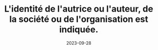---
N: '96'
Rubrique: Identification et contact
title: L'identité de l'autrice ou l'auteur, de la société ou de l'organisation est indiquée.
detail: Dans de nombreux pays, il s’agit d’une obligation légale. Mais au-delà des aspects juridiques locaux, il est bon qu’une personne se porte garante des contenus du site et que cette personne soit identifiée.
abstract: 
categories: [" Identification et contact"]
agrege: O4096-E012
opquast: '4 096'
indiceebook: '12'
description: "Règle n° 012"
before: "011"
weight: "012"
after: "013"
actif: '1'
layout: rules
date: 2023-09-28
tags: ["Conception", "Editorial"]
objectif: ["Permettre aux utilisateurs d’identifier sans ambiguïté un interlocuteur physique capable de répondre aux questions éventuelles sur les contenus proposés, ou d’assumer les responsabilités liées à ces contenus.", "Rassurer l'utilisateur en lui permettant d'identifier directement l'autrice ou l'auteur (au sens large).", "Limiter les risques de défiance.", "Améliorer la prise en compte des contenus par les moteurs de recherche et outils d’indexation"]
Meo: ["Le nom et l'adresse de la maison d'édition est écrit dans une section identifiée", "Le nom de la maison d'édition est indiqué dans le fichier OPF grace à l'élément dc:publisher", "Le nom de la maison d'édition est indiqué dans la fiche ONIX"]
Controle: [""
]
epubcheck: 
ace: 
humancheck: true
Source: ["Opquast"]
Referentiel: [""]
steps: ["", ""]
---
